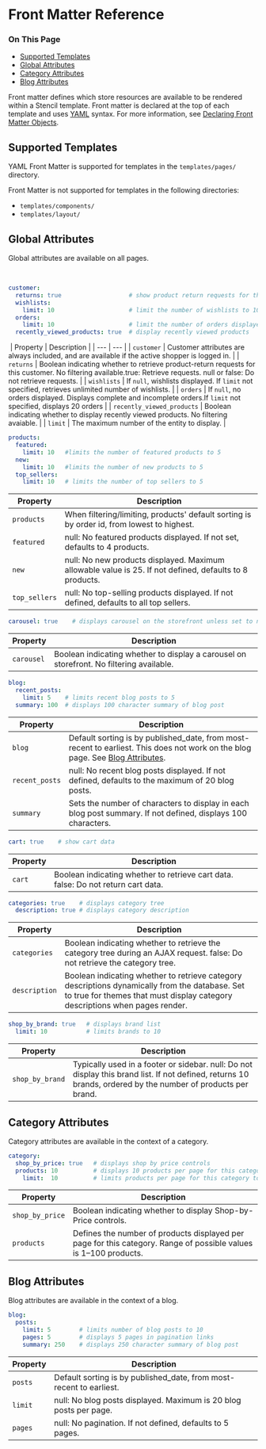 # Front Matter Reference

<div class="otp" id="no-index">

### On This Page
- [Supported Templates](#supported-templates)
- [Global Attributes](#global-attributes)
- [Category Attributes](#category-attributes)
- [Blog Attributes](#blog-attributes)
  
</div>

Front matter defines which store resources are available to be rendered within a Stencil template. Front matter is declared at the top of each template and uses [YAML](https://yaml.org/) syntax. For more information, see [Declaring Front Matter Objects](https://developer.bigcommerce.com/stencil-docs/storefront-customization/using-front-matter#declaring-front-matter-objects).

## Supported Templates
YAML Front Matter is supported for templates in the `templates/pages/` directory.

Front Matter is not supported for templates in the following directories:
* `templates/components/`
* `templates/layout/`

## Global Attributes
​Global attributes are available on all pages.

​
```yaml
customer:                         
  returns: true                   # show product return requests for this customer
  wishlists:     
    limit: 10                     # limit the number of wishlists to 10
  orders:
    limit: 10                     # limit the number of orders displayed to 10
  recently_viewed_products: true  # display recently viewed products
```
​
|  Property | Description |
| --- | --- |
|  `customer` | Customer attributes are always included, and are available if the active shopper is logged in. |
|  `returns` | Boolean indicating whether to retrieve product-return requests for this customer. No filtering available.true: Retrieve requests. null or false: Do not retrieve requests. |
|  `wishlists` | If `null`, wishlists displayed. If `limit` not specified, retrieves unlimited number of wishlists. |
|  `orders` | If `null`, no orders displayed. Displays complete and incomplete orders.If `limit` not specified, displays 20 orders |
|  `recently_viewed_products` | Boolean indicating whether to display recently viewed products. No filtering avaiable. |
|  `limit` | The maximum number of the entity to display. |


```yaml
products:
  featured:
    limit: 10   #limits the number of featured products to 5
  new:
    limit: 10   #limits the number of new products to 5
  top_sellers: 
    limit: 10   # limits the number of top sellers to 5
```    

|  Property | Description |
| --- | --- |
| `products` | When filtering/limiting, products' default sorting is by order id, from lowest to highest.|
| `featured` | null: No featured products displayed. If not set, defaults to 4 products.|
|`new`| null: No new products displayed. Maximum allowable value is 25. If not defined, defaults to 8 products.|
|`top_sellers`| null: No top-selling products displayed. If not defined, defaults to all top sellers.|

```yaml 
carousel: true    # displays carousel on the storefront unless set to null
```
|  Property | Description |
| --- | --- |
|`carousel`|Boolean indicating whether to display a carousel on storefront. No filtering available.|

```yaml
blog:	
  recent_posts:
    limit: 5    # limits recent blog posts to 5
  summary: 100  # displays 100 character summary of blog post
```
|  Property | Description |
| --- | --- |
|`blog`| Default sorting is by published_date, from most-recent to earliest. This does not work on the blog page. See [Blog Attributes](https://developer.bigcommerce.com/stencil-docs/reference-docs/front-matter-reference#front-matter-attributes-reference_blog).|
|`recent_posts`| null: No recent blog posts displayed. If not defined, defaults to the maximum of 20 blog posts.|
|`summary`|Sets the number of characters to display in each blog post summary. If not defined, displays 100 characters.|

```yaml 
cart: true    # show cart data
```
|  Property | Description |
| --- | --- |
|`cart`|Boolean indicating whether to retrieve cart data. false: Do not return cart data.|

```yaml
categories: true    # displays category tree
  description: true # displays category description
```
|  Property | Description |
| --- | --- |
|`categories`|Boolean indicating whether to retrieve the category tree during an AJAX request. false: Do not retrieve the category tree.|
|`description`|Boolean indicating whether to retrieve category descriptions dynamically from the database. Set to true for themes that must display category descriptions when pages render.|

```yaml
shop_by_brand: true   # displays brand list
  limit: 10           # limits brands to 10 
```
|Property|Description|
|---|---|
|`shop_by_brand`|Typically used in a footer or sidebar. null: Do not display this brand list. If not defined, returns 10 brands, ordered by the number of products per brand.|

## Category Attributes
Category attributes are available in the context of a category.

```yaml
category:	
  shop_by_price: true   # displays shop by price controls
  products: 10          # displays 10 products per page for this category 
    limit:  10          # limits products per page for this category to 10
```
|Property|Description|
|---|---|
|`shop_by_price`|Boolean indicating whether to display Shop-by-Price controls.|
|`products`|Defines the number of products displayed per page for this category. Range of possible values is 1–100 products.|

## Blog Attributes
Blog attributes are available in the context of a blog.

```yaml
blog: 
  posts:
    limit: 5        # limits number of blog posts to 10
    pages: 5        # displays 5 pages in pagination links
    summary: 250    # displays 250 character summary of blog post
```

|Property|Description|
|---|---|
|`posts`|Default sorting is by published_date, from most-recent to earliest.|
|`limit`|null: No blog posts displayed. Maximum is 20 blog posts per page.|
|`pages`|null: No pagination. If not defined, defaults to 5 pages.|
